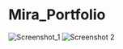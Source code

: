 # Mira_Portfolio

![Screenshot_1](https://user-images.githubusercontent.com/16245919/65374774-075ebb80-dc64-11e9-9d35-12401f747792.png)
![Screenshot 2](https://user-images.githubusercontent.com/16245919/65374762-e4340c00-dc63-11e9-8add-e553994e0d5d.png)


